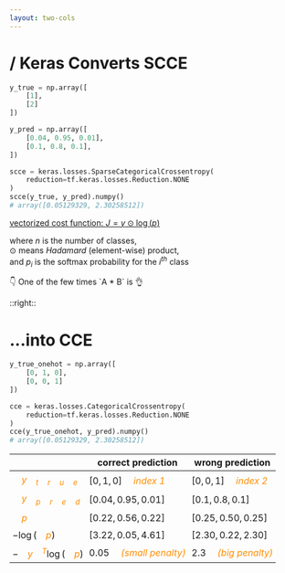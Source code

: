 ```yaml
---
layout: two-cols
---
```


# <logos-tensorflow /> / Keras Converts SCCE 

```py
y_true = np.array([
    [1],
    [2]
])

y_pred = np.array([
    [0.04, 0.95, 0.01],
    [0.1, 0.8, 0.1],
])

scce = keras.losses.SparseCategoricalCrossentropy(
    reduction=tf.keras.losses.Reduction.NONE
)
scce(y_true, y_pred).numpy()
# array([0.05129329, 2.30258512])
```

[vectorized cost function: $J = y \odot \log(p)$][1]

where $n$ is the number of classes,  
$\odot$ means _Hadamard_ (element-wise) product,  
and $p_i$ is the softmax probability for the $i^{th}$ class


<p class="text-xs text-green-600 italic absolute bottom-14 left-74">
  👇 One of the few times `A * B` is 👌
</p>


[1]: https://towardsdatascience.com/categorical-cross-entropy-and-softmax-regression-780e8a2c5e8c

::right::

# ...into CCE

```py
y_true_onehot = np.array([
    [0, 1, 0],
    [0, 0, 1]
])

cce = keras.losses.CategoricalCrossentropy(
    reduction=tf.keras.losses.Reduction.NONE
)
cce(y_true_onehot, y_pred).numpy()
# array([0.05129329, 2.30258512])
```

|               | correct prediction       | wrong prediction       |
|---------------|--------------------------|------------------------|
| $y_{true}$    | $[ 0, 1, 0]$ _index 1_   | $[ 0, 0, 1]$ _index 2_ |
| $y_{pred}$    | $[0.04, 0.95, 0.01]$     | $[0.1, 0.8, 0.1]$      |
| $p$           | $[0.22, 0.56, 0.22]$     | $[0.25, 0.50, 0.25]$   |
| $-\log(p)$    | $[3.22, 0.05, 4.61]$     | $[2.30, 0.22, 2.30]$   |
| $-y^T\log(p)$ | $0.05$ _(small penalty)_ | $2.3$ _(big penalty)_  |

<style>
  td {
    padding: 5px !important;
  }

  td i, td em {
    color: darkorange;
    padding-left: 16px;
  }
</style>